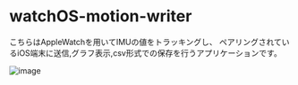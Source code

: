 # watchOS-motion-writer

こちらはAppleWatchを用いてIMUの値をトラッキングし、
ペアリングされているiOS端末に送信,グラフ表示,csv形式での保存を行うアプリケーションです。

![image](https://github.com/user-attachments/assets/f0bef819-eed9-492d-8668-3c4b97e2f551)

